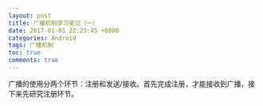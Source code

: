 ```yaml
---
layout: post
title: 广播机制学习笔记（一）
date: 2017-01-01 22:23:45 +0800
categories: Android
tags: 广播机制
toc: true
comments: true
---
```

广播的使用分两个环节：注册和发送/接收。首先完成注册，才能接收到广播，接下来先研究注册环节。<!-- more -->


